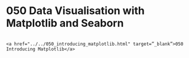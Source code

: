 # 050 Data Visualisation with Matplotlib and Seaborn

```{admonition} Click link below to view slides in new tab

<a href="../../050_introducing_matplotlib.html" target=”_blank”>050 Introducing Matplotlib</a>

```
